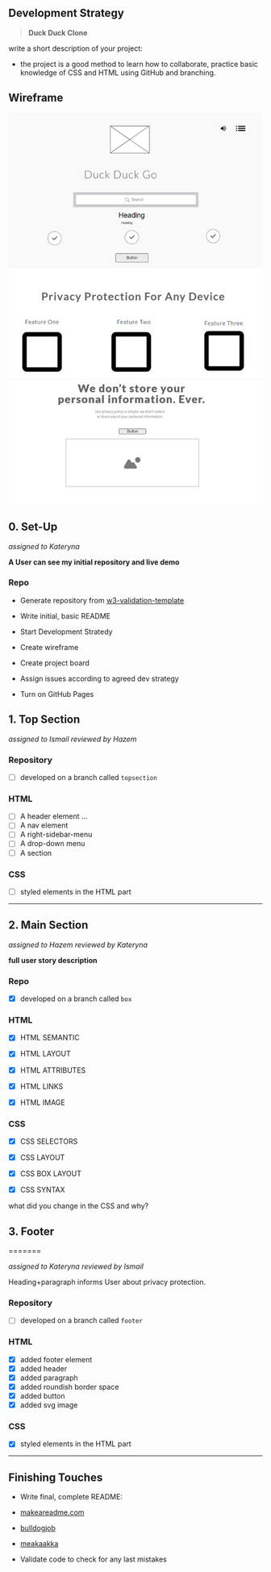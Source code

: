 ## Development Strategy

  

>  **Duck Duck Clone**

  

write a short description of your project:

- the project is a good method to learn how to collaborate, practice basic knowledge of CSS and HTML using GitHub and branching. 


  

## Wireframe

  

<!-- include a wireframe for your project in this repository, and display it here -->

<!-- wireframe.cc is a good site for getting started with wireframes -->

![wireframe](images/wireframe.png)

  

## 0. Set-Up

  *assigned to Kateryna*

  

__A User can see my initial repository and live demo__

  

### Repo

  

 - Generate repository from [w3-validation-template](https://github.com/HackYourFutureBelgium/w3-validation-template)

 - Write initial, basic README

 - Start Development Stratedy
 - Create wireframe
 - Create project board 
 - Assign issues according to agreed dev strategy
 - Turn on GitHub Pages

  



## 1. Top Section

 *assigned to Ismail*
  *reviewed by Hazem*
  

### Repository

- [ ] developed on a branch called `topsection`

### HTML

- [ ] A header element ...
- [ ] A nav element
- [ ] A right-sidebar-menu
- [ ] A drop-down menu 
- [ ] A section

### CSS

- [ ] styled elements in the HTML part

---


  

## 2. Main Section

*assigned to Hazem*
*reviewed by Kateryna*
  

__full user story description__

  

### Repo

  

- [x] developed on a branch called `box`
  

### HTML
- [x] HTML SEMANTIC
- [x] HTML LAYOUT
- [x] HTML ATTRIBUTES
- [x] HTML LINKS 
- [x] HTML IMAGE


### CSS
- [x] CSS SELECTORS 
- [x] CSS LAYOUT
- [x] CSS BOX LAYOUT
- [x] CSS SYNTAX
  


what did you change in the CSS and why?

## 3. Footer
=======


*assigned to Kateryna*
*reviewed by Ismail*
  

Heading+paragraph informs User about privacy protection.

  

### Repository

- [ ] developed on a branch called `footer`

### HTML

- [x] added footer element
- [x] added header
- [x] added paragraph
- [x] added roundish border space
- [x] added button
- [x] added svg image

### CSS

- [x] styled elements in the HTML part

---
  

## Finishing Touches

  

- Write final, complete README:

-  [makeareadme.com](https://www.makeareadme.com/)

-  [bulldogjob](https://bulldogjob.com/news/449-how-to-write-a-good-readme-for-your-github-project)

-  [meakaakka](https://medium.com/@meakaakka/a-beginners-guide-to-writing-a-kickass-readme-7ac01da88ab3)

- Validate code to check for any last mistakes
